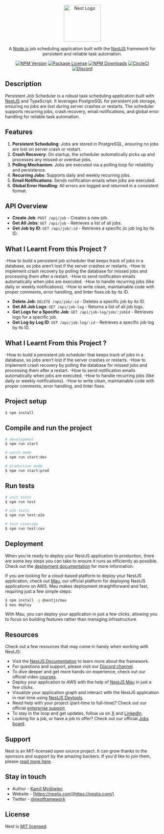 <p align="center">
  <a href="http://nestjs.com/" target="blank"><img src="https://nestjs.com/img/logo-small.svg" width="120" alt="Nest Logo" /></a>
</p>

[circleci-image]: https://img.shields.io/circleci/build/github/nestjs/nest/master?token=abc123def456
[circleci-url]: https://circleci.com/gh/nestjs/nest

<p align="center">
  A <a href="http://nodejs.org" target="_blank">Node.js</a> job scheduling application built with the <a href="http://nestjs.com" target="_blank">NestJS</a> framework for persistent and reliable task automation.
</p>
<p align="center">
  <a href="https://www.npmjs.com/~nestjscore" target="_blank"><img src="https://img.shields.io/npm/v/@nestjs/core.svg" alt="NPM Version" /></a>
  <a href="https://www.npmjs.com/~nestjscore" target="_blank"><img src="https://img.shields.io/npm/l/@nestjs/core.svg" alt="Package License" /></a>
  <a href="https://www.npmjs.com/~nestjscore" target="_blank"><img src="https://img.shields.io/npm/dm/@nestjs/common.svg" alt="NPM Downloads" /></a>
  <a href="https://circleci.com/gh/nestjs/nest" target="_blank"><img src="https://img.shields.io/circleci/build/github/nestjs/nest/master" alt="CircleCI" /></a>
  <a href="https://discord.gg/G7Qnnhy" target="_blank"><img src="https://img.shields.io/badge/discord-online-brightgreen.svg" alt="Discord"/></a>
</p>

## Description

Persistent Job Scheduler is a robust task scheduling application built with [NestJS](https://github.com/nestjs/nest) and TypeScript. It leverages PostgreSQL for persistent job storage, ensuring no jobs are lost during server crashes or restarts. The scheduler supports recurring jobs, crash recovery, email notifications, and global error handling for reliable task automation.

## Features

1. **Persistent Scheduling**: Jobs are stored in PostgreSQL, ensuring no jobs are lost on server crash or restart.
2. **Crash Recovery**: On startup, the scheduler automatically picks up and processes any missed or overdue jobs.
3. **Polling Mechanism**: Jobs are executed via a polling loop for reliability and persistence.
4. **Recurring Jobs**: Supports daily and weekly recurring jobs.
5. **Email Notifications**: Sends notification emails when jobs are executed.
6. **Global Error Handling**: All errors are logged and returned in a consistent format.

## API Overview

- **Create Job**: `POST /api/job` - Creates a new job.
- **Get All Jobs**: `GET /api/job` - Retrieves a list of all jobs.
- **Get Job by ID**: `GET /api/job/:id` - Retrieves a specific jic job log by its ID.

## What I Learnt From this Project ?

-How to build a persistent job scheduler that keeps track of jobs in a database, so jobs aren’t lost if the server crashes or restarts.
-How to implement crash recovery by polling the database for missed jobs and processing them after a restart.
-How to send notification emails automatically when jobs are executed.
-How to handle recurring jobs (like daily or weekly notifications).
-How to write clean, maintainable code with proper comments, error handling, and linter fixes.ob by its ID.
- **Delete Job**: `DELETE /api/job/:id` - Deletes a specific job by its ID.
- **Get All Job Logs**: `GET /api/job-log` - Returns a list of all job logs.
- **Get Logs for a Specific Job**: `GET /api/job-log/job/:jobId` - Retrieves logs for a specific job.
- **Get Log by Log ID**: `GET /api/job-log/:id` - Retrieves a specific job log by its ID.

## What I Learnt From this Project ?

-How to build a persistent job scheduler that keeps track of jobs in a database, so jobs aren’t lost if the server crashes or restarts.
-How to implement crash recovery by polling the database for missed jobs and processing them after a restart.
-How to send notification emails automatically when jobs are executed.
-How to handle recurring jobs (like daily or weekly notifications).
-How to write clean, maintainable code with proper comments, error handling, and linter fixes.

## Project setup

```bash
$ npm install
```

## Compile and run the project

```bash
# development
$ npm run start

# watch mode
$ npm run start:dev

# production mode
$ npm run start:prod
```

## Run tests

```bash
# unit tests
$ npm run test

# e2e tests
$ npm run test:e2e

# test coverage
$ npm run test:cov
```

## Deployment

When you're ready to deploy your NestJS application to production, there are some key steps you can take to ensure it runs as efficiently as possible. Check out the [deployment documentation](https://docs.nestjs.com/deployment) for more information.

If you are looking for a cloud-based platform to deploy your NestJS application, check out [Mau](https://mau.nestjs.com), our official platform for deploying NestJS applications on AWS. Mau makes deployment straightforward and fast, requiring just a few simple steps:

```bash
$ npm install -g @nestjs/mau
$ mau deploy
```

With Mau, you can deploy your application in just a few clicks, allowing you to focus on building features rather than managing infrastructure.

## Resources

Check out a few resources that may come in handy when working with NestJS:

- Visit the [NestJS Documentation](https://docs.nestjs.com) to learn more about the framework.
- For questions and support, please visit our [Discord channel](https://discord.gg/G7Qnnhy).
- To dive deeper and get more hands-on experience, check out our official video [courses](https://courses.nestjs.com/).
- Deploy your application to AWS with the help of [NestJS Mau](https://mau.nestjs.com) in just a few clicks.
- Visualize your application graph and interact with the NestJS application in real-time using [NestJS Devtools](https://devtools.nestjs.com).
- Need help with your project (part-time to full-time)? Check out our official [enterprise support](https://enterprise.nestjs.com).
- To stay in the loop and get updates, follow us on [X](https://x.com/nestframework) and [LinkedIn](https://linkedin.com/company/nestjs).
- Looking for a job, or have a job to offer? Check out our official [Jobs board](https://jobs.nestjs.com).

## Support

Nest is an MIT-licensed open source project. It can grow thanks to the sponsors and support by the amazing backers. If you'd like to join them, please [read more here](https://docs.nestjs.com/support).

## Stay in touch

- Author - [Kamil Myśliwiec](https://twitter.com/kammysliwiec)
- Website - [https://nestjs.com](https://nestjs.com/)
- Twitter - [@nestframework](https://twitter.com/nestframework)

## License

Nest is [MIT licensed](https://github.com/nestjs/nest/blob/master/LICENSE).
